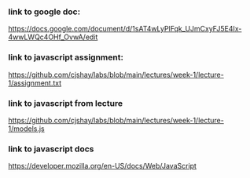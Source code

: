 ### link to google doc:

https://docs.google.com/document/d/1sAT4wLyPIFqk_UJmCxyFJ5E4Ix-4wwLWQc4OHf_OvwA/edit

### link to javascript assignment:

https://github.com/cjshay/labs/blob/main/lectures/week-1/lecture-1/assignment.txt

### link to javascript from lecture

https://github.com/cjshay/labs/blob/main/lectures/week-1/lecture-1/models.js

### link to javascript docs

https://developer.mozilla.org/en-US/docs/Web/JavaScript